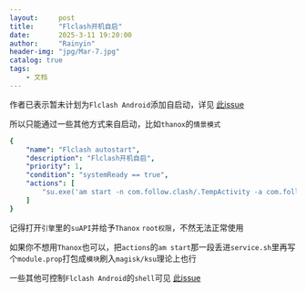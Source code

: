 ```yaml
---
layout:     post
title:      "Flclash开机自启"
date:       2025-3-11 19:20:00
author:     "Rainyin"
header-img: "jpg/Mar-7.jpg"
catalog: true
tags:
    - 文档
---
```

作者已表示暂未计划为`Flclash Android`添加自启动，详见 [此issue](https://github.com/chen08209/FlClash/issues/402)

所以只能通过一些其他方式来自启动，比如`thanox`的`情景模式`

```yaml
{
    "name": "Flclash autostart",
    "description": "Flclash开机自启",
    "priority": 1,
    "condition": "systemReady == true",
    "actions": [
        "su.exe('am start -n com.follow.clash/.TempActivity -a com.follow.clash.action.START -c android.intent.category.DEFAULT')"
    ]
}
```
记得打开`引擎`里的`suAPI`并给予`Thanox` `root权限`，不然无法正常使用

如果你不想用`Thanox`也可以，把`actions`的`am start`那一段丢进`service.sh`里再写个`module.prop`打包成`模块`刷入`magisk/ksu`理论上也行

一些其他可控制`Flclash Android`的`shell`可见 [此issue](https://github.com/chen08209/FlClash/issues/564)

